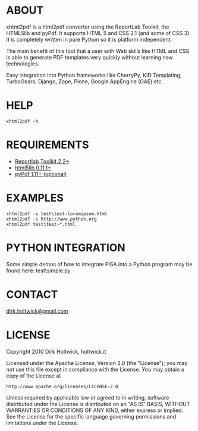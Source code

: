 ABOUT
=====

xhtml2pdf is a html2pdf converter using the ReportLab Toolkit,
the HTML5lib and pyPdf. It supports HTML 5 and CSS 2.1 (and some of CSS 3).
It is completely written in pure Python so it is platform independent.

The main benefit of this tool that a user with Web skills like HTML and CSS
is able to generate PDF templates very quickly without learning new
technologies. 

Easy integration into Python frameworks like CherryPy,
KID Templating, TurboGears, Django, Zope, Plone, Google AppEngine (GAE) etc.

HELP
====

    xhtml2pdf -h

REQUIREMENTS
============

- [Reportlab Toolkit 2.2+](http://www.reportlab.org/)
- [html5lib 0.11.1+](http://code.google.com/p/html5lib/)
- [pyPdf 1.11+ (optional)](http://pybrary.net/pyPdf/)

EXAMPLES
========

    xhtml2pdf -s test\test-loremipsum.html
    xhtml2pdf -s http://www.python.org
    xhtml2pdf test\test-*.html

PYTHON INTEGRATION
==================

Some simple demos of how to integrate PISA into
a Python program may be found here: test\simple.py

CONTACT
=======

dirk.holtwick@gmail.com

LICENSE
=======

Copyright 2010 Dirk Holtwick, holtwick.it

Licensed under the Apache License, Version 2.0 (the "License");
you may not use this file except in compliance with the License.
You may obtain a copy of the License at

    http://www.apache.org/licenses/LICENSE-2.0

Unless required by applicable law or agreed to in writing, software
distributed under the License is distributed on an "AS IS" BASIS,
WITHOUT WARRANTIES OR CONDITIONS OF ANY KIND, either express or implied.
See the License for the specific language governing permissions and
limitations under the License.